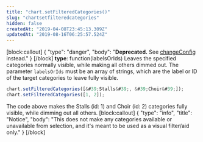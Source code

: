 ```yaml
---
title: "chart.setFilteredCategories()"
slug: "chartsetfilteredcategories"
hidden: false
createdAt: "2019-04-08T23:45:13.309Z"
updatedAt: "2019-08-16T06:25:57.524Z"
---
```

[block:callout]
{
  &quot;type&quot;: &quot;danger&quot;,
  &quot;body&quot;: &quot;**Deprecated.** See [changeConfig](https://docs.seats.io/docs/renderer-chart-properties-chartchangeconfig) instead.&quot;
}
[/block]
**type**: function(labelsOrIds)
Leaves the specified categories normally visible, while making all others dimmed out. The parameter `labelsOrIds` must be an array of strings, which are the label or ID of the target categories to leave fully visible.

```javascript
chart.setFilteredCategories([&#39;Stalls&#39;, &#39;Choir&#39;]);
chart.setFilteredCategories([1, 2]);
```

The code above makes the Stalls (id: 1) and Choir (id: 2) categories fully visible, while dimming out all others.
[block:callout]
{
  &quot;type&quot;: &quot;info&quot;,
  &quot;title&quot;: &quot;Notice&quot;,
  &quot;body&quot;: &quot;This does not make any categories available or unavailable from selection, and it&#39;s meant to be used as a visual filter/aid only.&quot;
}
[/block]

